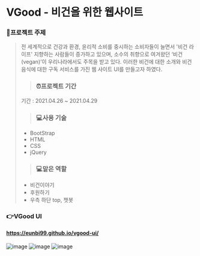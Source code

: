 # VGood - 비건을 위한 웹사이트 
### 🥗프로젝트 주제 
> 전 세계적으로 건강과 환경, 윤리적 소비를 중시하는 소비자들이 늘면서 '비건 라이프' 지향하는 사람들이 증가하고 있으며,
>  소수의 취향으로 여겨왔던 ‘비건(vegan)’이 우리나라에서도 주목을 받고 있다. 이러한 비건에 대한 소개와 비건 음식에 대한 구독 서비스를 가진 웹 사이트 UI를 만들고자 하였다.
>> ### ⏰프로젝트 기간
>  기간 : 2021.04.26 ~ 2021.04.29
>> ### 💻사용 기술 
> - BootStrap
> - HTML
> - CSS
> - jQuery
>> ### 💻맡은 역할 
> - 비건이야기
> - 후원하기 
> - 우측 하단 top, 챗봇 

 ### 👉VGood UI
 ####  https://eunbi99.github.io/vgood-ui/
![image](https://user-images.githubusercontent.com/65601654/117931493-3692d680-b33a-11eb-9956-a0cfc1f9ff29.png)
![image](https://user-images.githubusercontent.com/65601654/117931612-57f3c280-b33a-11eb-8431-20a409cfeb9b.png)
![image](https://user-images.githubusercontent.com/65601654/117932243-16174c00-b33b-11eb-97dd-7e201668ff31.png)





